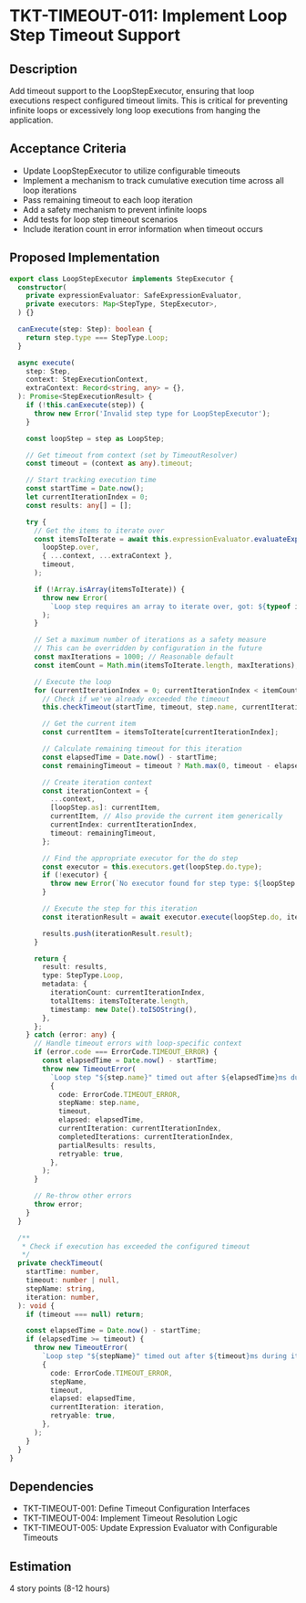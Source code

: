 # TKT-TIMEOUT-011: Implement Loop Step Timeout Support

## Description

Add timeout support to the LoopStepExecutor, ensuring that loop executions respect configured timeout limits. This is critical for preventing infinite loops or excessively long loop executions from hanging the application.

## Acceptance Criteria

- Update LoopStepExecutor to utilize configurable timeouts
- Implement a mechanism to track cumulative execution time across all loop iterations
- Pass remaining timeout to each loop iteration
- Add a safety mechanism to prevent infinite loops
- Add tests for loop step timeout scenarios
- Include iteration count in error information when timeout occurs

## Proposed Implementation

```typescript
export class LoopStepExecutor implements StepExecutor {
  constructor(
    private expressionEvaluator: SafeExpressionEvaluator,
    private executors: Map<StepType, StepExecutor>,
  ) {}

  canExecute(step: Step): boolean {
    return step.type === StepType.Loop;
  }

  async execute(
    step: Step,
    context: StepExecutionContext,
    extraContext: Record<string, any> = {},
  ): Promise<StepExecutionResult> {
    if (!this.canExecute(step)) {
      throw new Error('Invalid step type for LoopStepExecutor');
    }

    const loopStep = step as LoopStep;

    // Get timeout from context (set by TimeoutResolver)
    const timeout = (context as any).timeout;

    // Start tracking execution time
    const startTime = Date.now();
    let currentIterationIndex = 0;
    const results: any[] = [];

    try {
      // Get the items to iterate over
      const itemsToIterate = await this.expressionEvaluator.evaluateExpression(
        loopStep.over,
        { ...context, ...extraContext },
        timeout,
      );

      if (!Array.isArray(itemsToIterate)) {
        throw new Error(
          `Loop step requires an array to iterate over, got: ${typeof itemsToIterate}`,
        );
      }

      // Set a maximum number of iterations as a safety measure
      // This can be overridden by configuration in the future
      const maxIterations = 1000; // Reasonable default
      const itemCount = Math.min(itemsToIterate.length, maxIterations);

      // Execute the loop
      for (currentIterationIndex = 0; currentIterationIndex < itemCount; currentIterationIndex++) {
        // Check if we've already exceeded the timeout
        this.checkTimeout(startTime, timeout, step.name, currentIterationIndex);

        // Get the current item
        const currentItem = itemsToIterate[currentIterationIndex];

        // Calculate remaining timeout for this iteration
        const elapsedTime = Date.now() - startTime;
        const remainingTimeout = timeout ? Math.max(0, timeout - elapsedTime) : null;

        // Create iteration context
        const iterationContext = {
          ...context,
          [loopStep.as]: currentItem,
          currentItem, // Also provide the current item generically
          currentIndex: currentIterationIndex,
          timeout: remainingTimeout,
        };

        // Find the appropriate executor for the do step
        const executor = this.executors.get(loopStep.do.type);
        if (!executor) {
          throw new Error(`No executor found for step type: ${loopStep.do.type}`);
        }

        // Execute the step for this iteration
        const iterationResult = await executor.execute(loopStep.do, iterationContext, extraContext);

        results.push(iterationResult.result);
      }

      return {
        result: results,
        type: StepType.Loop,
        metadata: {
          iterationCount: currentIterationIndex,
          totalItems: itemsToIterate.length,
          timestamp: new Date().toISOString(),
        },
      };
    } catch (error: any) {
      // Handle timeout errors with loop-specific context
      if (error.code === ErrorCode.TIMEOUT_ERROR) {
        const elapsedTime = Date.now() - startTime;
        throw new TimeoutError(
          `Loop step "${step.name}" timed out after ${elapsedTime}ms during iteration ${currentIterationIndex}`,
          {
            code: ErrorCode.TIMEOUT_ERROR,
            stepName: step.name,
            timeout,
            elapsed: elapsedTime,
            currentIteration: currentIterationIndex,
            completedIterations: currentIterationIndex,
            partialResults: results,
            retryable: true,
          },
        );
      }

      // Re-throw other errors
      throw error;
    }
  }

  /**
   * Check if execution has exceeded the configured timeout
   */
  private checkTimeout(
    startTime: number,
    timeout: number | null,
    stepName: string,
    iteration: number,
  ): void {
    if (timeout === null) return;

    const elapsedTime = Date.now() - startTime;
    if (elapsedTime >= timeout) {
      throw new TimeoutError(
        `Loop step "${stepName}" timed out after ${timeout}ms during iteration ${iteration}`,
        {
          code: ErrorCode.TIMEOUT_ERROR,
          stepName,
          timeout,
          elapsed: elapsedTime,
          currentIteration: iteration,
          retryable: true,
        },
      );
    }
  }
}
```

## Dependencies

- TKT-TIMEOUT-001: Define Timeout Configuration Interfaces
- TKT-TIMEOUT-004: Implement Timeout Resolution Logic
- TKT-TIMEOUT-005: Update Expression Evaluator with Configurable Timeouts

## Estimation

4 story points (8-12 hours)
